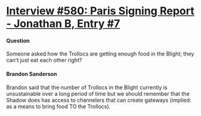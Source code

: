 # [Interview #580: Paris Signing Report - Jonathan B, Entry #7](https://www.theoryland.com/intvmain.php?i=580#7)

#### Question

Someone asked how the Trollocs are getting enough food in the Blight; they can't just eat each other right?

#### Brandon Sanderson

Brandon said that the number of Trollocs in the Blight currently is unsustainable over a long period of time but we should remember that the Shadow does has access to channelers that can create gateways (implied: as a means to bring food TO the Trollocs).

